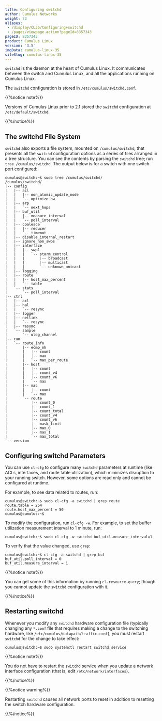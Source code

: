 ```yaml
---
title: Configuring switchd
author: Cumulus Networks
weight: 73
aliases:
 - /display/CL35/Configuring+switchd
 - /pages/viewpage.action?pageId=8357343
pageID: 8357343
product: Cumulus Linux
version: '3.5'
imgData: cumulus-linux-35
siteSlug: cumulus-linux-35
---
```

`switchd` is the daemon at the heart of Cumulus Linux. It communicates
between the switch and Cumulus Linux, and all the applications running
on Cumulus Linux.

The `switchd` configuration is stored in `/etc/cumulus/switchd.conf`.

{{%notice note%}}

Versions of Cumulus Linux prior to 2.1 stored the `switchd`
configuration at `/etc/default/switchd`.

{{%/notice%}}

## The switchd File System</span>

`switchd` also exports a file system, mounted on `/cumulus/switchd`,
that presents all the `switchd` configuration options as a series of
files arranged in a tree structure. You can see the contents by parsing
the `switchd` tree; run `tree /cumulus/switchd`. The output below is for
a switch with one switch port configured:

    cumulus@switch:~$ sudo tree /cumulus/switchd/
    /cumulus/switchd/
    |-- config
    |   |-- acl
    |   |   |-- non_atomic_update_mode
    |   |   `-- optimize_hw
    |   |-- arp
    |   |   `-- next_hops
    |   |-- buf_util
    |   |   |-- measure_interval
    |   |   `-- poll_interval
    |   |-- coalesce
    |   |   |-- reducer
    |   |   `-- timeout
    |   |-- disable_internal_restart
    |   |-- ignore_non_swps
    |   |-- interface
    |   |   |-- swp1
    |   |   |   `-- storm_control
    |   |   |       |-- broadcast
    |   |   |       |-- multicast
    |   |   |       `-- unknown_unicast
    |   |-- logging
    |   |-- route
    |   |   |-- host_max_percent
    |   |   `-- table
    |   `-- stats
    |       `-- poll_interval
    |-- ctrl
    |   |-- acl
    |   |-- hal
    |   |   `-- resync
    |   |-- logger
    |   |-- netlink
    |   |   `-- resync
    |   |-- resync
    |   `-- sample
    |       `-- ulog_channel
    |-- run
    |   `-- route_info
    |       |-- ecmp_nh
    |       |   |-- count
    |       |   |-- max
    |       |   `-- max_per_route
    |       |-- host
    |       |   |-- count
    |       |   |-- count_v4
    |       |   |-- count_v6
    |       |   `-- max
    |       |-- mac
    |       |   |-- count
    |       |   `-- max
    |       `-- route
    |           |-- count_0
    |           |-- count_1
    |           |-- count_total
    |           |-- count_v4
    |           |-- count_v6
    |           |-- mask_limit
    |           |-- max_0
    |           |-- max_1
    |           `-- max_total
    `-- version

## Configuring switchd Parameters</span>

You can use `cl-cfg` to configure many `switchd` parameters at runtime
(like ACLs, interfaces, and route table utilization), which minimizes
disruption to your running switch. However, some options are read only
and cannot be configured at runtime.

For example, to see data related to routes, run:

    cumulus@switch:~$ sudo cl-cfg -a switchd | grep route
    route.table = 254
    route.host_max_percent = 50
    cumulus@cumulus:~$

To modify the configuration, run `cl-cfg -w`. For example, to set the
buffer utilization measurement interval to 1 minute, run:

    cumulus@switch:~$ sudo cl-cfg -w switchd buf_util.measure_interval=1

To verify that the value changed, use `grep`:

    cumulus@switch:~$ cl-cfg -a switchd | grep buf
    buf_util.poll_interval = 0
    buf_util.measure_interval = 1

{{%notice note%}}

You can get some of this information by running `cl-resource-query`;
though you cannot update the `switchd` configuration with it.

{{%/notice%}}

## <span id="src-8357343_Configuringswitchd-restartswitchd" class="confluence-anchor-link"></span>Restarting switchd</span>

Whenever you modify any `switchd` hardware configuration file (typically
changing any `*.conf` file that requires making a change to the
switching hardware, like `/etc/cumulus/datapath/traffic.conf`), you must
restart `switchd` for the change to take effect:

    cumulus@switch:~$ sudo systemctl restart switchd.service

{{%notice note%}}

You do not have to restart the `switchd` service when you update a
network interface configuration (that is, edit
`/etc/network/interfaces`).

{{%/notice%}}

{{%notice warning%}}

Restarting `switchd` causes all network ports to reset in addition to
resetting the switch hardware configuration.

{{%/notice%}}

<article id="html-search-results" class="ht-content" style="display: none;">

</article>

<footer id="ht-footer">

</footer>

